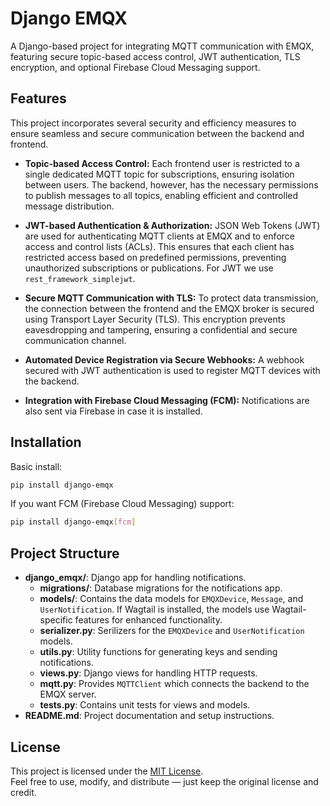 # Django EMQX

A Django-based project for integrating MQTT communication with EMQX, featuring secure topic-based access control, JWT authentication, TLS encryption, and optional Firebase Cloud Messaging support.

## Features

This project incorporates several security and efficiency measures to ensure seamless and secure communication between the backend and frontend.

- **Topic-based Access Control:**
    Each frontend user is restricted to a single dedicated MQTT topic for subscriptions, ensuring isolation between users. The backend, however, has the necessary permissions to publish messages to all topics, enabling efficient and controlled message distribution.

- **JWT-based Authentication & Authorization:**
    JSON Web Tokens (JWT) are used for authenticating MQTT clients at EMQX and to enforce access and control lists (ACLs). This ensures that each client has restricted access based on predefined permissions, preventing unauthorized subscriptions or publications. For JWT we use `rest_framework_simplejwt`.

- **Secure MQTT Communication with TLS:**
    To protect data transmission, the connection between the frontend and the EMQX broker is secured using Transport Layer Security (TLS). This encryption prevents eavesdropping and tampering, ensuring a confidential and secure communication channel.

- **Automated Device Registration via Secure Webhooks:**
    A webhook secured with JWT authentication is used to register MQTT devices with the backend.

- **Integration with Firebase Cloud Messaging (FCM):**
    Notifications are also sent via Firebase in case it is installed.

## Installation

Basic install:

```bash
pip install django-emqx
```
If you want FCM (Firebase Cloud Messaging) support:

```bash
pip install django-emqx[fcm]
```

## Project Structure

  - **django_emqx/**: Django app for handling notifications.
    - **migrations/**: Database migrations for the notifications app.
    - **models/**: Contains the data models for `EMQXDevice`, `Message`, and `UserNotification`. If Wagtail is installed, the models use Wagtail-specific features for enhanced functionality.
    - **serializer.py**: Serilizers for the `EMQXDevice` and `UserNotification` models.
    - **utils.py**: Utility functions for generating keys and sending notifications.
    - **views.py**: Django views for handling HTTP requests.
    - **mqtt.py**: Provides `MQTTClient` which connects the backend to the EMQX server.
    - **tests.py**: Contains unit tests for views and models.
- **README.md**: Project documentation and setup instructions.

## License

This project is licensed under the [MIT License](./LICENSE).  
Feel free to use, modify, and distribute — just keep the original license and credit.
